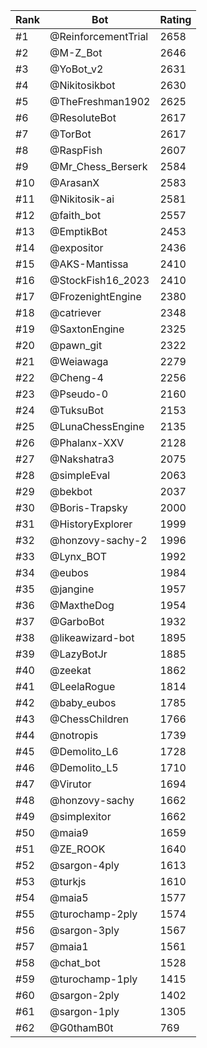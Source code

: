 Rank|Bot|Rating
---|---|---
#1|@ReinforcementTrial|2658
#2|@M-Z_Bot|2646
#3|@YoBot_v2|2631
#4|@Nikitosikbot|2630
#5|@TheFreshman1902|2625
#6|@ResoluteBot|2617
#7|@TorBot|2617
#8|@RaspFish|2607
#9|@Mr_Chess_Berserk|2584
#10|@ArasanX|2583
#11|@Nikitosik-ai|2581
#12|@faith_bot|2557
#13|@EmptikBot|2453
#14|@expositor|2436
#15|@AKS-Mantissa|2410
#16|@StockFish16_2023|2410
#17|@FrozenightEngine|2380
#18|@catriever|2348
#19|@SaxtonEngine|2325
#20|@pawn_git|2322
#21|@Weiawaga|2279
#22|@Cheng-4|2256
#23|@Pseudo-0|2160
#24|@TuksuBot|2153
#25|@LunaChessEngine|2135
#26|@Phalanx-XXV|2128
#27|@Nakshatra3|2075
#28|@simpleEval|2063
#29|@bekbot|2037
#30|@Boris-Trapsky|2000
#31|@HistoryExplorer|1999
#32|@honzovy-sachy-2|1996
#33|@Lynx_BOT|1992
#34|@eubos|1984
#35|@jangine|1957
#36|@MaxtheDog|1954
#37|@GarboBot|1932
#38|@likeawizard-bot|1895
#39|@LazyBotJr|1885
#40|@zeekat|1862
#41|@LeelaRogue|1814
#42|@baby_eubos|1785
#43|@ChessChildren|1766
#44|@notropis|1739
#45|@Demolito_L6|1728
#46|@Demolito_L5|1710
#47|@Virutor|1694
#48|@honzovy-sachy|1662
#49|@simplexitor|1662
#50|@maia9|1659
#51|@ZE_ROOK|1640
#52|@sargon-4ply|1613
#53|@turkjs|1610
#54|@maia5|1577
#55|@turochamp-2ply|1574
#56|@sargon-3ply|1567
#57|@maia1|1561
#58|@chat_bot|1528
#59|@turochamp-1ply|1415
#60|@sargon-2ply|1402
#61|@sargon-1ply|1305
#62|@G0thamB0t|769
